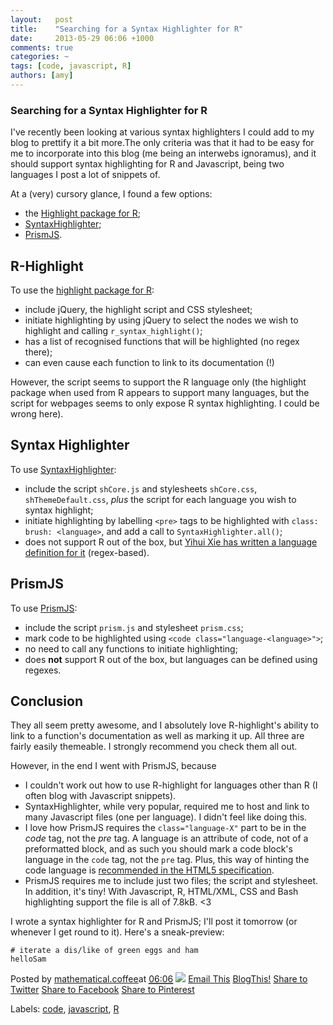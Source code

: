 ```yaml
---
layout:   post
title:    "Searching for a Syntax Highlighter for R"
date:     2013-05-29 06:06 +1000
comments: true
categories: ~
tags: [code, javascript, R]
authors: [amy]
---
```

### Searching for a Syntax Highlighter for R

I've recently been looking at various syntax highlighters I could add to my blog to prettify it a bit more.The only criteria was that it had to be easy for me to incorporate into this blog (me being an interwebs ignoramus), and it should support syntax highlighting for R and Javascript, being two languages I post a lot of snippets of.

At a (very) cursory glance, I found a few options:

- the [Highlight package for R](http://highlight.r-enthusiasts.com/);
- [SyntaxHighlighter](http://alexgorbatchev.com/SyntaxHighlighter/);
- [PrismJS](http://prismjs.com/).

## R-Highlight

To use the [highlight package for R](http://highlight.r-enthusiasts.com/):

- include jQuery, the highlight script and CSS stylesheet;
- initiate highlighting by using jQuery to select the nodes we wish to highlight and calling `r_syntax_highlight()`;
- has a list of recognised functions that will be highlighted (no regex there);
- can even cause each function to link to its documentation (!)

However, the script seems to support the R language only (the highlight package when used from R appears to support many languages, but the script for webpages seems to only expose R syntax highlighting. I could be wrong here).

## Syntax Highlighter

To use [SyntaxHighlighter](http://alexgorbatchev.com/SyntaxHighlighter/):

- include the script `shCore.js` and stylesheets `shCore.css`, `shThemeDefault.css`, _plus_ the script for each language you wish to syntax highlight;
- initiate highlighting by labelling `<pre>` tags to be highlighted with `class: brush: <language>`,  and add a call to `SyntaxHighlighter.all()`;
- does not support R out of the box, but [Yihui Xie has written a language definition for it](http://yihui.name/en/2010/09/syntaxhighlighter-brush-for-the-r-language/) (regex-based).

## PrismJS

To use [PrismJS](http://prismjs.com/):

- include the script `prism.js` and stylesheet `prism.css`;
- mark code to be highlighted using `<code class="language-<language>">`;
- no need to call any functions to initiate highlighting;
- does **not** support R out of the box, but languages can be defined using regexes.

## Conclusion

They all seem pretty awesome, and I absolutely love R-highlight's ability to link to a function's documentation as well as marking it up. All three are fairly easily themeable. I strongly recommend you check them all out.

However, in the end I went with PrismJS, because

- I couldn't work out how to use R-highlight for languages other than R (I often blog with Javascript snippets).
- SyntaxHighlighter, while very popular, required me to host and link to many Javascript files (one per language). I didn't feel like doing this.
- I love how PrismJS requires the `class="language-X"` part to be in the _code_ tag, not the _pre_ tag. A language is an attribute of code, not of a preformatted block, and as such you should mark a code block's language in the `code` tag, not the `pre` tag. Plus, this way of hinting the code language is [recommended in the HTML5 specification](http://www.w3.org/html/wg/drafts/html/master/Overview.html#the-code-element).
- PrismJS requires me to include just two files; the script and stylesheet. In addition, it's tiny! With Javascript, R, HTML/XML, CSS and Bash highlighting support the file is all of 7.8kB. <3

I wrote a syntax highlighter for R and PrismJS; I'll post it tomorrow (or whenever I get round to it). Here's a sneak-preview:

    # iterate a dis/like of green eggs and ham
    helloSam

Posted by [mathematical.coffee](http://www.blogger.com/profile/15453196627437456098 "author profile")at [<abbr class="published" title="2013-05-29T06:06:00-07:00">06:06</abbr>](searching-for-syntax-highlighter-for-r.html "permanent link") [![](http://img2.blogblog.com/img/icon18_edit_allbkg.gif)](http://www.blogger.com/post-edit.g?blogID=7039473604287682752&postID=5026264639140565466&from=pencil "Edit Post")
 [Email This](http://www.blogger.com/share-post.g?blogID=7039473604287682752&postID=5026264639140565466&target=email "Email This") [BlogThis!](http://www.blogger.com/share-post.g?blogID=7039473604287682752&postID=5026264639140565466&target=blog "BlogThis!") [Share to Twitter](http://www.blogger.com/share-post.g?blogID=7039473604287682752&postID=5026264639140565466&target=twitter "Share to Twitter") [Share to Facebook](http://www.blogger.com/share-post.g?blogID=7039473604287682752&postID=5026264639140565466&target=facebook "Share to Facebook") [Share to Pinterest](http://www.blogger.com/share-post.g?blogID=7039473604287682752&postID=5026264639140565466&target=pinterest "Share to Pinterest")
<plusone source="blogger:blog:plusone" href="http://mathematicalcoffee.blogspot.com/2013/05/searching-for-syntax-highlighter-for-r.html" size="medium" width="300" annotation="inline"></plusone>

Labels: [code](../../search/label/code.html), [javascript](../../search/label/javascript.html), [R](../../search/label/R.html)

